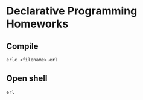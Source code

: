 # Declarative Programming Homeworks

## Compile
```erlc <filename>.erl```

## Open shell
```erl```

